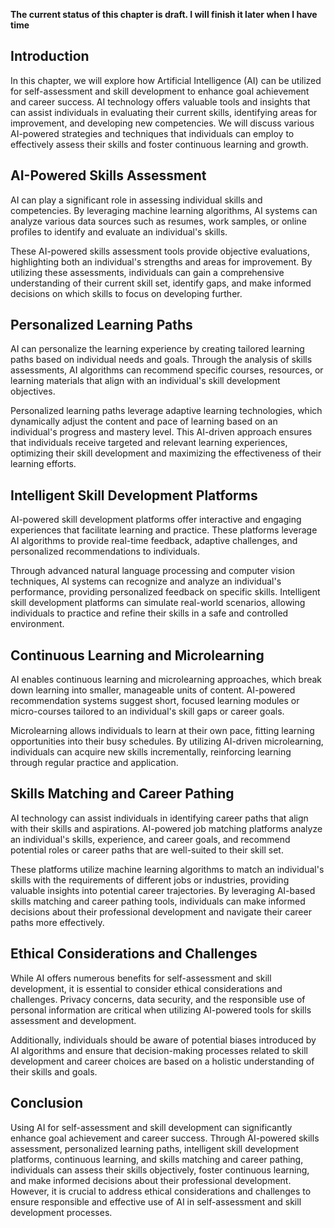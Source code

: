 **The current status of this chapter is draft. I will finish it later when I have time**

Introduction
------------

In this chapter, we will explore how Artificial Intelligence (AI) can be utilized for self-assessment and skill development to enhance goal achievement and career success. AI technology offers valuable tools and insights that can assist individuals in evaluating their current skills, identifying areas for improvement, and developing new competencies. We will discuss various AI-powered strategies and techniques that individuals can employ to effectively assess their skills and foster continuous learning and growth.

AI-Powered Skills Assessment
----------------------------

AI can play a significant role in assessing individual skills and competencies. By leveraging machine learning algorithms, AI systems can analyze various data sources such as resumes, work samples, or online profiles to identify and evaluate an individual's skills.

These AI-powered skills assessment tools provide objective evaluations, highlighting both an individual's strengths and areas for improvement. By utilizing these assessments, individuals can gain a comprehensive understanding of their current skill set, identify gaps, and make informed decisions on which skills to focus on developing further.

Personalized Learning Paths
---------------------------

AI can personalize the learning experience by creating tailored learning paths based on individual needs and goals. Through the analysis of skills assessments, AI algorithms can recommend specific courses, resources, or learning materials that align with an individual's skill development objectives.

Personalized learning paths leverage adaptive learning technologies, which dynamically adjust the content and pace of learning based on an individual's progress and mastery level. This AI-driven approach ensures that individuals receive targeted and relevant learning experiences, optimizing their skill development and maximizing the effectiveness of their learning efforts.

Intelligent Skill Development Platforms
---------------------------------------

AI-powered skill development platforms offer interactive and engaging experiences that facilitate learning and practice. These platforms leverage AI algorithms to provide real-time feedback, adaptive challenges, and personalized recommendations to individuals.

Through advanced natural language processing and computer vision techniques, AI systems can recognize and analyze an individual's performance, providing personalized feedback on specific skills. Intelligent skill development platforms can simulate real-world scenarios, allowing individuals to practice and refine their skills in a safe and controlled environment.

Continuous Learning and Microlearning
-------------------------------------

AI enables continuous learning and microlearning approaches, which break down learning into smaller, manageable units of content. AI-powered recommendation systems suggest short, focused learning modules or micro-courses tailored to an individual's skill gaps or career goals.

Microlearning allows individuals to learn at their own pace, fitting learning opportunities into their busy schedules. By utilizing AI-driven microlearning, individuals can acquire new skills incrementally, reinforcing learning through regular practice and application.

Skills Matching and Career Pathing
----------------------------------

AI technology can assist individuals in identifying career paths that align with their skills and aspirations. AI-powered job matching platforms analyze an individual's skills, experience, and career goals, and recommend potential roles or career paths that are well-suited to their skill set.

These platforms utilize machine learning algorithms to match an individual's skills with the requirements of different jobs or industries, providing valuable insights into potential career trajectories. By leveraging AI-based skills matching and career pathing tools, individuals can make informed decisions about their professional development and navigate their career paths more effectively.

Ethical Considerations and Challenges
-------------------------------------

While AI offers numerous benefits for self-assessment and skill development, it is essential to consider ethical considerations and challenges. Privacy concerns, data security, and the responsible use of personal information are critical when utilizing AI-powered tools for skills assessment and development.

Additionally, individuals should be aware of potential biases introduced by AI algorithms and ensure that decision-making processes related to skill development and career choices are based on a holistic understanding of their skills and goals.

Conclusion
----------

Using AI for self-assessment and skill development can significantly enhance goal achievement and career success. Through AI-powered skills assessment, personalized learning paths, intelligent skill development platforms, continuous learning, and skills matching and career pathing, individuals can assess their skills objectively, foster continuous learning, and make informed decisions about their professional development. However, it is crucial to address ethical considerations and challenges to ensure responsible and effective use of AI in self-assessment and skill development processes.
